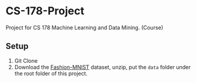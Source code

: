 # CS-178-Project
Project for CS 178 Machine Learning and Data Mining. (Course)

## Setup
1. Git Clone
2. Download the [Fashion-MNIST](https://github.com/zalandoresearch/fashion-mnist) dataset, unzip, put the `data` folder under the root folder of this project.
